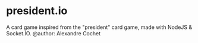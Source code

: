 # president.io
A card game inspired from the "president" card game, made with NodeJS & Socket.IO.
@author: Alexandre Cochet